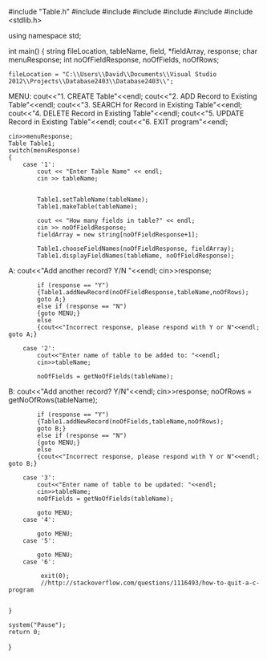#include "Table.h"
#include <fstream>
#include <iostream>
#include <string>
#include <sstream>
#include <vector>
#include <stdlib.h>

using namespace std;

int main()
{
	string fileLocation, tableName, field, *fieldArray, response;
	char menuResponse;
	int  noOfFieldResponse, noOfFields, noOfRows;


	fileLocation = "C:\\Users\\David\\Documents\\Visual Studio 2012\\Projects\\Database2403\\Database2403\\";

MENU:
	cout<<"1. CREATE Table"<<endl;
	cout<<"2. ADD Record to Existing Table"<<endl;
	cout<<"3. SEARCH for Record in Existing Table"<<endl;
	cout<<"4. DELETE Record in Existing Table"<<endl;
	cout<<"5. UPDATE Record in Existing Table"<<endl;
	cout<<"6. EXIT program"<<endl;

	cin>>menuResponse;
	Table Table1;
	switch(menuResponse)
	{
		case '1':
			cout << "Enter Table Name" << endl;
			cin >> tableName;


			Table1.setTableName(tableName);
			Table1.makeTable(tableName);

			cout << "How many fields in table?" << endl;
			cin >> noOfFieldResponse;
			fieldArray = new string[noOfFieldResponse+1];

			Table1.chooseFieldNames(noOfFieldResponse, fieldArray);
			Table1.displayFieldNames(tableName, noOfFieldResponse);
A:
			cout<<"Add another record? Y/N "<<endl;
			cin>>response;

			if (response == "Y")
			{Table1.addNewRecord(noOfFieldResponse,tableName,noOfRows);
			goto A;}
			else if (response == "N")
			{goto MENU;}
			else
			{cout<<"Incorrect response, please respond with Y or N"<<endl; goto A;}	
			
		case '2':
			cout<<"Enter name of table to be added to: "<<endl;
			cin>>tableName;

			noOfFields = getNoOfFields(tableName);
			
B:
			cout<<"Add another record? Y/N"<<endl;
			cin>>response;
			noOfRows = getNoOfRows(tableName);
			
			 
			if (response == "Y")
			{Table1.addNewRecord(noOfFields,tableName,noOfRows);
			goto B;}
			else if (response == "N")
			{goto MENU;}
			else
			{cout<<"Incorrect response, please respond with Y or N"<<endl; goto B;}	
			
		case '3':
			cout<<"Enter name of table to be updated: "<<endl;
			cin>>tableName;
			noOfFields = getNoOfFields(tableName);

			goto MENU;
		case '4':

			goto MENU;
		case '5':

			goto MENU;
		case '6':

			 exit(0);
			 //http://stackoverflow.com/questions/1116493/how-to-quit-a-c-program


	}

	system("Pause");
	return 0;
}
